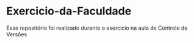 # Exercicio-da-Faculdade
Esse repositório foi realizado durante o exercicio na aula de Controle de Versões
